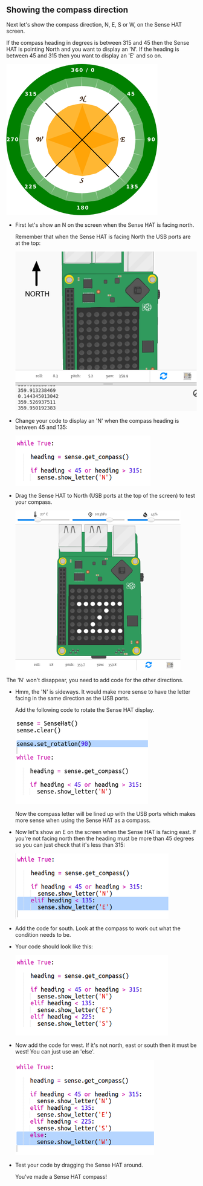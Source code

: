 ## Showing the compass direction

Next let's show the compass direction, N, E, S or W, on the Sense HAT screen.

If the compass heading in degrees is between 315 and 45 then the Sense HAT is pointing North and you want to display an 'N'. If the heading is between 45 and 315 then you want to display an 'E' and so on.

![знімок екрану](images/compass-quadrants.png)

+ First let's show an N on the screen when the Sense HAT is facing north.
    
    Remember that when the Sense HAT is facing North the USB ports are at the top:
    
    ![скріншот](images/compass-north.png)

+ Change your code to display an 'N' when the compass heading is between 45 and 135:
    
    ![знімок екрану](images/compass-north-code.png)

+ Drag the Sense HAT to North (USB ports at the top of the screen) to test your compass.
    
    ![скріншот](images/compass-north-test.png)

The 'N' won't disappear, you need to add code for the other directions.

+ Hmm, the 'N' is sideways. It would make more sense to have the letter facing in the same direction as the USB ports.
    
    Add the following code to rotate the Sense HAT display.
    
    ![скріншот](images/compass-rotate.png)
    
    Now the compass letter will be lined up with the USB ports which makes more sense when using the Sense HAT as a compass.

+ Now let's show an E on the screen when the Sense HAT is facing east. If you're not facing north then the heading must be more than 45 degrees so you can just check that it's less than 315:
    
    ![скріншот](images/compass-east-code.png)

+ Add the code for south. Look at the compass to work out what the condition needs to be.

+ Your code should look like this:
    
    ![скріншот](images/compass-south-code.png)

+ Now add the code for west. If it's not north, east or south then it must be west! You can just use an 'else'.
    
    ![скріншот](images/compass-west-code.png)

+ Test your code by dragging the Sense HAT around.
    
    You've made a Sense HAT compass!